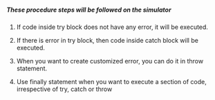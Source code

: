 ##### These procedure steps will be followed on the simulator

1)	If code inside try block does not have any error, it will be executed.<br>

2)	If there is error in try block, then code inside catch block will be executed.<br>

3)	When you want to create customized error, you can do it in throw statement.<br>

4)	Use finally statement when you want to execute a section of code, irrespective of try, catch or throw<br>

